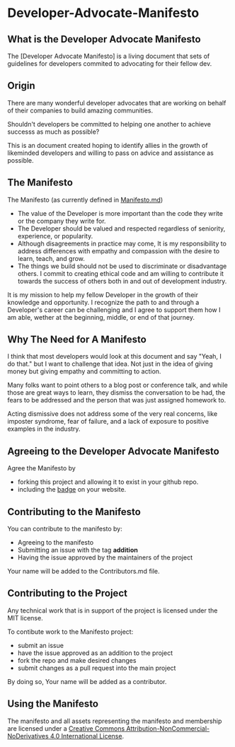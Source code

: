 # Developer-Advocate-Manifesto
## What is the Developer Advocate Manifesto
The [Developer Advocate Manifesto] is a living document that sets of guidelines for developers commited to advocating for their fellow dev.

## Origin
There are many wonderful developer advocates that are working on behalf of their companies to build amazing communities. 

Shouldn't developers be committed to helping one another to achieve successs as much as possible?

This is an document created hoping to identify allies in the growth of likeminded developers and willing to pass on advice and assistance as possible.

## The Manifesto
The Manifesto (as currently defined in [Manifesto.md](https://github.com/kjaymiller/Developer-Advocate-Manifesto/blob/master/Manifesto.md))

* The value of the Developer is more important than the code they write or the company they write for.
* The Developer should be valued and respected regardless of seniority, experience, or popularity.
* Although disagreements in practice may come, It is my responsibility to address differences with empathy and compassion with the desire to learn, teach, and grow.
* The things we build should not be used to discriminate or disadvantage others. I commit to creating ethical code and am willing to contribute it towards the success of others both in and out of development industry.

It is my mission to help my fellow Developer in the growth of their knowledge and opportunity. I recognize the path to and through a Developer's career can be challenging and I agree to support them how I am able, wether at the beginning, middle, or end of that journey.


## Why The Need for A Manifesto
I think that most developers would look at this document and say "Yeah, I do that." but I want to challenge that idea. Not just in the idea of giving money but giving empathy and committing to action.

Many folks want to point others to a blog post or conference talk, and while those are great ways to learn, they dismiss the conversation to be had, the fears to be addressed and the person that was just assigned homework to.

Acting dismissive does not address some of the very real concerns, like imposter syndrome, fear of failure, and a lack of exposure to positive examples in the industry. 


## Agreeing to the Developer Advocate Manifesto
Agree the Manifesto by
 - forking this project and allowing it to exist in your github repo.
 - including the [badge](https://github.com/kjaymiller/Developer-Advocate-Manifesto/blob/main/devadvocatemanifesto-badge.svg) on your website.

## Contributing to the Manifesto
You can contribute to the manifesto by:
- Agreeing to the manifesto
- Submitting an issue with the tag **addition**
- Having the issue approved by the maintainers of the project

Your name will be added to the Contributors.md file.

## Contributing to the Project
Any technical work that is in support of the project is licensed under the MIT license.

To contibute work to the Manifesto project:
- submit an issue
- have the issue approved as an addition to the project
- fork the repo and make desired changes
- submit changes as a pull request into the main project

By doing so, Your name will be added as a contributor.

## Using the Manifesto
The manifesto and all assets representing the manifesto and membership are licensed under a <a rel="license" href="http://creativecommons.org/licenses/by-nc-nd/4.0/">Creative Commons Attribution-NonCommercial-NoDerivatives 4.0 International License</a>.
